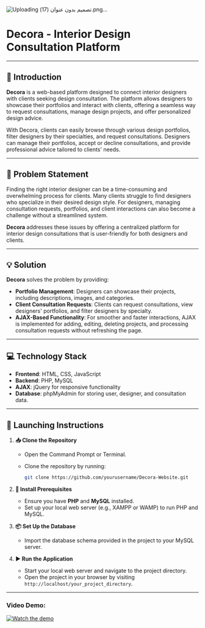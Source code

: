 

![Uploading تصميم بدون عنوان (17).png…]()

# Decora - Interior Design Consultation Platform

---

## 📘 Introduction
**Decora** is a web-based platform designed to connect interior designers with clients seeking design consultation. The platform allows designers to showcase their portfolios and interact with clients, offering a seamless way to request consultations, manage design projects, and offer personalized design advice.

With Decora, clients can easily browse through various design portfolios, filter designers by their specialties, and request consultations. Designers can manage their portfolios, accept or decline consultations, and provide professional advice tailored to clients' needs.

---

## 🧩 Problem Statement
Finding the right interior designer can be a time-consuming and overwhelming process for clients. Many clients struggle to find designers who specialize in their desired design style. For designers, managing consultation requests, portfolios, and client interactions can also become a challenge without a streamlined system.

**Decora** addresses these issues by offering a centralized platform for interior design consultations that is user-friendly for both designers and clients.

---

## 💡 Solution
**Decora** solves the problem by providing:
- **Portfolio Management**: Designers can showcase their projects, including descriptions, images, and categories.
- **Client Consultation Requests**: Clients can request consultations, view designers' portfolios, and filter designers by specialty.
- **AJAX-Based Functionality**: For smoother and faster interactions, AJAX is implemented for adding, editing, deleting projects, and processing consultation requests without refreshing the page.

---

## 💻 Technology Stack
- **Frontend**: HTML, CSS, JavaScript
- **Backend**: PHP, MySQL
- **AJAX**: jQuery for responsive functionality
- **Database**: phpMyAdmin for storing user, designer, and consultation data.

---

## 🚀 Launching Instructions

1. **📥 Clone the Repository**
   - Open the Command Prompt or Terminal.
   - Clone the repository by running:

     ```bash
     git clone https://github.com/yourusername/Decora-Website.git
     ```

2. **🔧 Install Prerequisites**
   - Ensure you have **PHP** and **MySQL** installed.
   - Set up your local web server (e.g., XAMPP or WAMP) to run PHP and MySQL.

3. **📦 Set Up the Database**
   - Import the database schema provided in the project to your MySQL server.

4. **▶️ Run the Application**
   - Start your local web server and navigate to the project directory.
   - Open the project in your browser by visiting `http://localhost/your_project_directory`.

---

### Video Demo:
[![Watch the demo](https://img.youtube.com/vi/BZMhs3Low1Y/maxresdefault.jpg)](https://youtu.be/BZMhs3Low1Y?si=yxQaNE3SvKQGEEl0)

